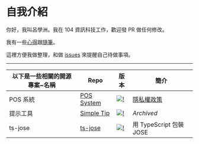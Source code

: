 # 自我介紹

你好，我叫呂學洲。我在 104 資訊科技工作，歡迎發 PR 做任何修改。

我有一些[心得](feedback/index.md)跟[隨筆](essay/index.md)。

這裡方便我做整理，和做 [issues](https://github.com/evan361425/evan361425.github.io/issues) 來提醒自己待做事項。

---

| 以下是一些相關的開源專案~名稱 | Repo | 版本 | 簡介 |
| - | - | - | - |
| POS 系統 | [POS System] | [![!](https://img.shields.io/github/v/tag/evan361425/flutter-pos-system?label=%20&style=for-the-badge&logo=github)](https://github.com/evan361425/flutter-pos-system/releases/latest) | [隱私權政策](https://evan361425.github.io/flutter-pos-system/PRIVACY_POLICY/) |
| 提示工具 | [Simple Tip] | [![!](https://img.shields.io/pub/v/simple_tip?label=%20&style=for-the-badge&logo=flutter)](https://pub.dev/packages/simple_tip) | _Archived_ |
| ts-jose | [ts-jose] | [![!](https://img.shields.io/github/v/tag/evan361425/ts-jose?label=%20&style=for-the-badge&logo=github)](https://github.com/evan361425/ts-jose/releases/latest) | 用 TypeScript 包裝 JOSE |

[pos system]: https://github.com/evan361425/flutter-pos-system
[simple tip]: https://github.com/evan361425/flutter-simple-tip
[ts-jose]: https://github.com/evan361425/ts-jose

